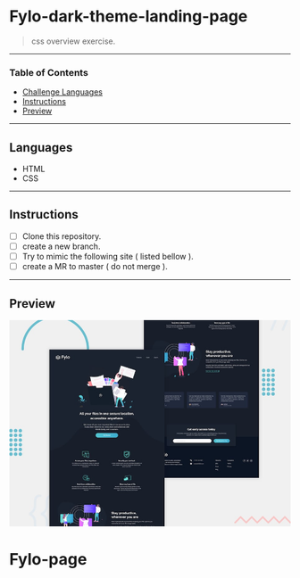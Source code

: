 
# Fylo-dark-theme-landing-page

> css overview exercise.

---

### Table of Contents

- [Challenge Languages](#Languages)
- [Instructions](#Instructions)
- [Preview](#Preview)

---

## Languages

* HTML
* CSS

---

## Instructions

- [ ] Clone this repository.
- [ ] create a new branch.
- [ ] Try to mimic the following site ( listed bellow ).
- [ ] create a MR to master ( do not merge ).

---

## Preview

![Design preview for the Fylo dark theme landing page challenge](./design/desktop-preview.jpg)


# Fylo-page

